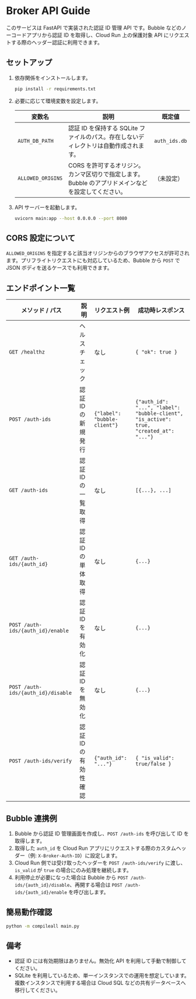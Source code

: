 # Broker API Guide

このサービスは FastAPI で実装された認証 ID 管理 API です。Bubble などのノーコードアプリから認証 ID を取得し、Cloud Run 上の保護対象 API にリクエストする際のヘッダー認証に利用できます。

## セットアップ

1. 依存関係をインストールします。
   ```bash
   pip install -r requirements.txt
   ```
2. 必要に応じて環境変数を設定します。

   | 変数名 | 説明 | 既定値 |
   | ------ | ---- | ------ |
   | `AUTH_DB_PATH` | 認証 ID を保持する SQLite ファイルのパス。存在しないディレクトリは自動作成されます。 | `auth_ids.db` |
   | `ALLOWED_ORIGINS` | CORS を許可するオリジン。カンマ区切りで指定します。Bubble のアプリドメインなどを設定してください。 | （未設定） |

3. API サーバーを起動します。
   ```bash
   uvicorn main:app --host 0.0.0.0 --port 8080
   ```

## CORS 設定について

`ALLOWED_ORIGINS` を指定すると該当オリジンからのブラウザアクセスが許可されます。プリフライトリクエストにも対応しているため、Bubble から `POST` で JSON ボディを送るケースでも利用できます。

## エンドポイント一覧

| メソッド / パス | 説明 | リクエスト例 | 成功時レスポンス |
| ---------------- | ---- | ------------ | ---------------- |
| `GET /healthz` | ヘルスチェック | なし | `{ "ok": true }` |
| `POST /auth-ids` | 認証 ID の新規発行 | `{"label": "bubble-client"}` | `{"auth_id": "...", "label": "bubble-client", "is_active": true, "created_at": "..."}` |
| `GET /auth-ids` | 認証 ID の一覧取得 | なし | `[{...}, ...]` |
| `GET /auth-ids/{auth_id}` | 認証 ID の単体取得 | なし | `{...}` |
| `POST /auth-ids/{auth_id}/enable` | 認証 ID を有効化 | なし | `{...}` |
| `POST /auth-ids/{auth_id}/disable` | 認証 ID を無効化 | なし | `{...}` |
| `POST /auth-ids/verify` | 認証 ID の有効性確認 | `{"auth_id": "..."}` | `{ "is_valid": true/false }` |

## Bubble 連携例

1. Bubble から認証 ID 管理画面を作成し、`POST /auth-ids` を呼び出して ID を取得します。
2. 取得した `auth_id` を Cloud Run アプリにリクエストする際のカスタムヘッダー（例: `X-Broker-Auth-ID`）に設定します。
3. Cloud Run 側では受け取ったヘッダーを `POST /auth-ids/verify` に渡し、`is_valid` が `true` の場合にのみ処理を継続します。
4. 利用停止が必要になった場合は Bubble から `POST /auth-ids/{auth_id}/disable`、再開する場合は `POST /auth-ids/{auth_id}/enable` を呼び出します。

## 簡易動作確認

```bash
python -m compileall main.py
```

## 備考

- 認証 ID には有効期限はありません。無効化 API を利用して手動で制御してください。
- SQLite を利用しているため、単一インスタンスでの運用を想定しています。複数インスタンスで利用する場合は Cloud SQL などの共有データベースへ移行してください。
